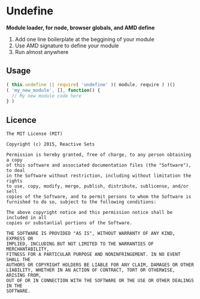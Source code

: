 # Undefine

**Module loader, for node, browser globals, and AMD define**

1. Add one line boilerplate at the beggining of your module
2. Use AMD signature to define your module
3. Run almost anywhere

## Usage

```javascript
( this.undefine || require( 'undefine' )( module, require ) )()
( 'my_new_module', [], function() {
  // My new module code here
} )
```

## Licence

    The MIT License (MIT)

    Copyright (c) 2015, Reactive Sets

    Permission is hereby granted, free of charge, to any person obtaining a copy
    of this software and associated documentation files (the "Software"), to deal
    in the Software without restriction, including without limitation the rights
    to use, copy, modify, merge, publish, distribute, sublicense, and/or sell
    copies of the Software, and to permit persons to whom the Software is
    furnished to do so, subject to the following conditions:

    The above copyright notice and this permission notice shall be included in all
    copies or substantial portions of the Software.

    THE SOFTWARE IS PROVIDED "AS IS", WITHOUT WARRANTY OF ANY KIND, EXPRESS OR
    IMPLIED, INCLUDING BUT NOT LIMITED TO THE WARRANTIES OF MERCHANTABILITY,
    FITNESS FOR A PARTICULAR PURPOSE AND NONINFRINGEMENT. IN NO EVENT SHALL THE
    AUTHORS OR COPYRIGHT HOLDERS BE LIABLE FOR ANY CLAIM, DAMAGES OR OTHER
    LIABILITY, WHETHER IN AN ACTION OF CONTRACT, TORT OR OTHERWISE, ARISING FROM,
    OUT OF OR IN CONNECTION WITH THE SOFTWARE OR THE USE OR OTHER DEALINGS IN THE
    SOFTWARE.
